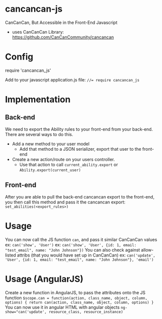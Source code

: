 # cancancan-js
CanCanCan, But Accessible in the Front-End Javascript
- uses CanCanCan Library: https://github.com/CanCanCommunity/cancancan

# Config
require 'cancancan_js'

Add to your javascript application.js file:
`//= require cancancan_js`

# Implementation
## Back-end
We need to export the Ability rules to your front-end from your back-end. There are several ways to do this.
- Add a new method to your user model
  - Add that method to a JSON serializer, export that user to the front-end
- Create a new action/route on your users controller.
  - Use that action to call `current_ability.export` or `Ability.export(current_user)`

## Front-end
After you are able to pull the back-end cancancan export to the front-end, you then call this method and pass it the cancancan export:
`set_abilities(<export_rules>)`

# Usage
You can now call the JS function `can`, and pass it similar CanCanCan values
ex: `can('show', 'User')`
ex: `can('show', 'User', {id: 1, email: "test_email", name: "John Johnson"})`
You can also check against allow-listed attribs (that you would have set up in CanCanCan)
ex: `can('update', 'User', {id: 1, email: "test_email", name: "John Johnson"}, 'email')`

# Usage (AngularJS)
Create a new function in AngularJS, to pass the attributes onto the JS function
`
$scope.can = function(action, class_name, object, column, options) {
  return can(action, class_name, object, column, options)
}
`
You can now use it in angular HTML with angular objects
`ng-show="can('update', resource_class, resource_instance)`
